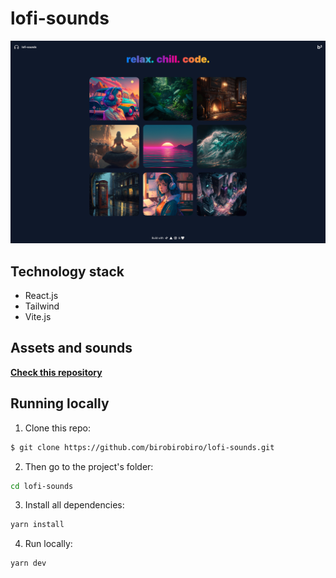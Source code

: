 # lofi-sounds

<img src=".github/preview.png" />

## Technology stack

- React.js
- Tailwind
- Vite.js

## Assets and sounds

**[Check this repository](https://github.com/birobirobiro/assets-icons-sounds)**

## Running locally

1. Clone this repo:

```sh
$ git clone https://github.com/birobirobiro/lofi-sounds.git
```

2. Then go to the project's folder:

```sh
cd lofi-sounds

```

3. Install all dependencies:

```sh
yarn install
```

4. Run locally:

```sh
yarn dev
```